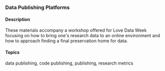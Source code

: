 ### Data Publishing Platforms

#### Description
These materials accompany a workshop offered for Love Data Week focusing on how to bring one's research data to an online environment and how to approach finding a final preservation home for data. 

#### Topics 
data publishing, code publishing, publishing, research metrics
